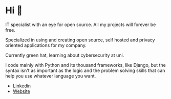 # Hi 👋

IT specialist with an eye for open source. All my projects will forever be free. 

Specialized in using and creating open source, self hosted and privacy oriented applications for my company. 

Currently green hat, learning about cybersecurity at uni. 

I code mainly with Python and its thousand frameworks, like Django, but the syntax isn't as important as the logic and the problem solving skills that can help you use whatever language you want.

* [Linkedin]([https://www.linkedin.com/in/mattia-antonio-cimadomo-04016b242/]) 
* [Website]([https://www.mattiacimadomo.it/en/])


